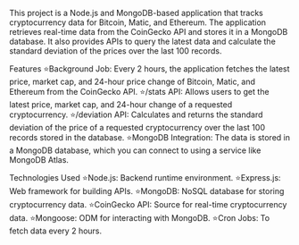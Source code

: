 This project is a Node.js and MongoDB-based application that tracks cryptocurrency data for Bitcoin, Matic, and Ethereum. The application retrieves real-time data from the CoinGecko API and stores it in a MongoDB database. It also provides APIs to query the latest data and calculate the standard deviation of the prices over the last 100 records.

Features
⭐Background Job: Every 2 hours, the application fetches the latest price, market cap, and 24-hour price change of Bitcoin, Matic, and Ethereum from the CoinGecko API.
⭐/stats API: Allows users to get the latest price, market cap, and 24-hour change of a requested cryptocurrency.
⭐/deviation API: Calculates and returns the standard deviation of the price of a requested cryptocurrency over the last 100 records stored in the database.
⭐MongoDB Integration: The data is stored in a MongoDB database, which you can connect to using a service like MongoDB Atlas.


Technologies Used
⭐Node.js: Backend runtime environment.
⭐Express.js: Web framework for building APIs.
⭐MongoDB: NoSQL database for storing cryptocurrency data.
⭐CoinGecko API: Source for real-time cryptocurrency data.
⭐Mongoose: ODM for interacting with MongoDB.
⭐Cron Jobs: To fetch data every 2 hours.
